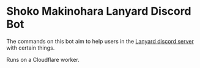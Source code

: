 # Shoko Makinohara Lanyard Discord Bot

The commands on this bot aim to help users in the [Lanyard discord server](https://discord.gg/UwRaXNXf5x) with certain things.

Runs on a Cloudflare worker.

